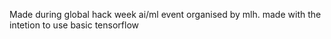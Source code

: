 Made during global hack week ai/ml event organised by mlh.
made with the intetion to use basic tensorflow
